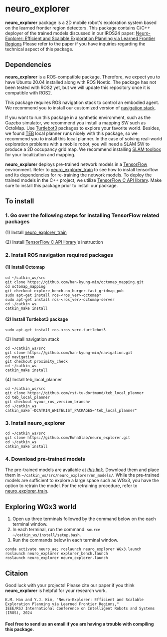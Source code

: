 # neuro_explorer
**neuro_explorer** package is a 2D mobile robot's exploration system based on the learned frontier region detectors.
This package contains C/C++ deployer of the trained models discussed in our IROS24 paper: [Neuro-Explorer: Efficient and Scalable Exploration Planning via Learned Frontier Regions](http://graphics.ewha.ac.kr/neuro_explorer/)
Please refer to the paper if you have inquiries regarding the technical aspect of this package.

## Dependencies

**neuro_explorer** is a ROS-compatible package. Therefore, we expect you to have Ubuntu 20.04 installed along with ROS Noetic.
The package has not been tested with ROS2 yet, but we will update this repository once it is compatible with ROS2.

This package requires ROS navigation stack to control an embodied agent. 
We recommend you to install our customized version of [navigation stack](https://github.com/han-kyung-min/navigation).

If you want to run this package in a synthetic environment, such as the Gazebo simulator, we recommend you install a mapping SW such as OctoMap. Use [Turtlebot3](https://github.com/ROBOTIS-GIT/turtlebot3) packages to explore your favorite world. 
Besides, we found [TEB](https://github.com/rst-tu-dortmund/teb_local_planner) local planner runs nicely with this package, so we recommend you to install this local planner.
In the case of solving real-world exploration problems with a mobile robot, you will need a SLAM SW to produce a 2D occupancy grid map. We recommend installing [SLAM toolbox](https://github.com/SteveMacenski/slam_toolbox) for your localization and mapping.

**neuro_explorer** deploys pre-trained network models in a [TensorFlow](https://www.tensorflow.org/install?hl=ko) environment. Refer to [neuro_explorer_train](https://github.com/han-kyung-min/neuro_explorer_train.git) to see how to install tensorflow and its dependencies for re-training the network models.
To deploy the trained models in the C++ project, we utilize [TensorFlow C API library](https://www.tensorflow.org/install/lang_c). Make sure to install this package prior to install our package.

## To install

### 1. Go over the following steps for installing TensorFlow related packages


(1) Install [neuro_explorer_train](https://github.com/han-kyung-min/neuro_explorer_train.git)

(2) Install [TensorFlow C API library](https://www.tensorflow.org/install/lang_c)'s instruction

### 2. Install ROS navigation required packages

#### (1) Install Octomap 

```
cd ~/catkin_ws/src
git clone https://github.com/han-kyung-min/octomap_mapping.git
cd octomap_mapping
git checkout explore_bench-nn_burger-fast_gridmap_pub
sudo apt-get install ros-<ros_ver>-octomap*
sudo apt-get install ros-<ros_ver>-octomap-server
cd ~/catkin_ws
catkin_make install
```

#### (2) Install Turtlebot3 package
```
sudo apt-get install ros-<ros_ver>-turtlebot3

```
(3) Install navigation stack
```
cd ~/catkin_ws/src
git clone https://github.com/han-kyung-min/navigation.git
cd navigation
git checkout proximity_check
cd ~/catkin_ws
catkin_make install
```

(4) Install teb_local_planner
```
cd ~/catkin_ws/src
git clone https://github.com/rst-tu-dortmund/teb_local_planner
cd teb_local_planner
git checkout <your_ros_version_branch>
cd ~/catkin_ws
catkin_make -DCATKIN_WHITELIST_PACKAGES="teb_local_planner"
```
### 3. Install neuro_explorer
```
cd ~/catkin_ws/src
git clone https://github.com/EwhaGlab/neuro_explorer.git
cd ~/catkin_ws
catkin_make install
```

### 4. Download pre-trained models

The pre-trained models are available at [*this link*](https://drive.google.com/drive/folders/1mXkKHI6-BrAemQjoGyCWZyQMnNZOVVh9?usp=sharing). Download them and place them in `~/catkin_ws/src/neuro_explorer/nn_models/`. While the pre-trained models are sufficient to explore a large space such as WGx3, you have the option to retrain the model. For the retraining procedure, refer to [neuro_explorer_train](https://github.com/han-kyung-min/neuro_explorer_train.git).


## Exploring WGx3 world  

1. Open up three terminals followed by the command below on the each terminal window.
2. In each terminal, run the command: `source ~/catkin_ws/install/setup.bash`. 
3. Run the commands below in each terminal window. 
```
conda activate neuro_ae; roslaunch neuro_explorer WGx3.launch
roslaunch neuro_explorer explorer_bench.launch
roslaunch neuro_explorer neuro_explorer.launch
```

## Citaion
Good luck with your projects! Please cite our paper if you think **neuro_explorer** is helpful for your research work.

```
K.M. Han and Y.J. Kim, "Neuro-Explorer: Efficient and Scalable Exploration Planning via Learned Frontier Regions," 
IEEE/RSJ International Conference on Intelligent Robots and Systems (IROS), 2024
```

#### Feel free to send us an email if you are having a trouble with compiling this package.
